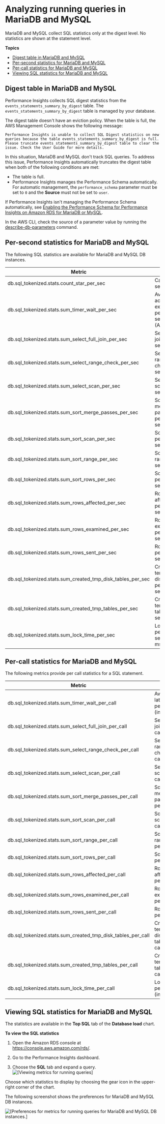 # Analyzing running queries in MariaDB and MySQL<a name="USER_PerfInsights.UsingDashboard.AnalyzeDBLoad.AdditionalMetrics.MySQL"></a>

MariaDB and MySQL collect SQL statistics only at the digest level\. No statistics are shown at the statement level\.

**Topics**
+ [Digest table in MariaDB and MySQL](#USER_PerfInsights.UsingDashboard.AnalyzeDBLoad.AdditionalMetrics.MySQL.truncation)
+ [Per\-second statistics for MariaDB and MySQL](#USER_PerfInsights.UsingDashboard.AnalyzeDBLoad.AdditionalMetrics.MySQL.per-second)
+ [Per\-call statistics for MariaDB and MySQL](#USER_PerfInsights.UsingDashboard.AnalyzeDBLoad.AdditionalMetrics.MySQL.truncation.per-call)
+ [Viewing SQL statistics for MariaDB and MySQL](#USER_PerfInsights.UsingDashboard.AnalyzeDBLoad.AdditionalMetrics.AnalyzingSQLLevelMariaDBMySQL)

## Digest table in MariaDB and MySQL<a name="USER_PerfInsights.UsingDashboard.AnalyzeDBLoad.AdditionalMetrics.MySQL.truncation"></a>

Performance Insights collects SQL digest statistics from the `events_statements_summary_by_digest` table\. The `events_statements_summary_by_digest` table is managed by your database\. 

The digest table doesn't have an eviction policy\. When the table is full, the AWS Management Console shows the following message:

```
Performance Insights is unable to collect SQL Digest statistics on new queries because the table events_statements_summary_by_digest is full. 
Please truncate events_statements_summary_by_digest table to clear the issue. Check the User Guide for more details.
```

In this situation, MariaDB and MySQL don't track SQL queries\. To address this issue, Performance Insights automatically truncates the digest table when both of the following conditions are met:
+ The table is full\.
+ Performance Insights manages the Performance Schema automatically\. For automatic management, the `performance_schema` parameter must be set to `0` and the **Source** must not be set to `user`\.

If Performance Insights isn't managing the Performance Schema automatically, see [Enabling the Performance Schema for Performance Insights on Amazon RDS for MariaDB or MySQL](USER_PerfInsights.EnableMySQL.md)\.

In the AWS CLI, check the source of a parameter value by running the [describe\-db\-parameters](https://docs.aws.amazon.com/cli/latest/reference/rds/describe-db-parameters.html) command\.

## Per\-second statistics for MariaDB and MySQL<a name="USER_PerfInsights.UsingDashboard.AnalyzeDBLoad.AdditionalMetrics.MySQL.per-second"></a>

The following SQL statistics are available for MariaDB and MySQL DB instances\.


| Metric | Unit | 
| --- | --- | 
| db\.sql\_tokenized\.stats\.count\_star\_per\_sec | Calls per second | 
| db\.sql\_tokenized\.stats\.sum\_timer\_wait\_per\_sec | Average active executions per second \(AAE\) | 
| db\.sql\_tokenized\.stats\.sum\_select\_full\_join\_per\_sec | Select full join per second | 
| db\.sql\_tokenized\.stats\.sum\_select\_range\_check\_per\_sec | Select range check per second | 
| db\.sql\_tokenized\.stats\.sum\_select\_scan\_per\_sec | Select scan per second | 
| db\.sql\_tokenized\.stats\.sum\_sort\_merge\_passes\_per\_sec | Sort merge passes per second | 
| db\.sql\_tokenized\.stats\.sum\_sort\_scan\_per\_sec | Sort scans per second | 
| db\.sql\_tokenized\.stats\.sum\_sort\_range\_per\_sec | Sort ranges per second | 
| db\.sql\_tokenized\.stats\.sum\_sort\_rows\_per\_sec | Sort rows per second | 
| db\.sql\_tokenized\.stats\.sum\_rows\_affected\_per\_sec | Rows affected per second | 
| db\.sql\_tokenized\.stats\.sum\_rows\_examined\_per\_sec | Rows examined per second | 
| db\.sql\_tokenized\.stats\.sum\_rows\_sent\_per\_sec | Rows sent per second | 
| db\.sql\_tokenized\.stats\.sum\_created\_tmp\_disk\_tables\_per\_sec | Created temporary disk tables per second | 
| db\.sql\_tokenized\.stats\.sum\_created\_tmp\_tables\_per\_sec | Created temporary tables per second | 
| db\.sql\_tokenized\.stats\.sum\_lock\_time\_per\_sec | Lock time per second \(in ms\) | 

## Per\-call statistics for MariaDB and MySQL<a name="USER_PerfInsights.UsingDashboard.AnalyzeDBLoad.AdditionalMetrics.MySQL.truncation.per-call"></a>

The following metrics provide per call statistics for a SQL statement\.


| Metric | Unit | 
| --- | --- | 
| db\.sql\_tokenized\.stats\.sum\_timer\_wait\_per\_call | Average latency per call \(in ms\)  | 
| db\.sql\_tokenized\.stats\.sum\_select\_full\_join\_per\_call | Select full joins per call | 
| db\.sql\_tokenized\.stats\.sum\_select\_range\_check\_per\_call | Select range check per call | 
| db\.sql\_tokenized\.stats\.sum\_select\_scan\_per\_call | Select scans per call | 
| db\.sql\_tokenized\.stats\.sum\_sort\_merge\_passes\_per\_call | Sort merge passes per call | 
| db\.sql\_tokenized\.stats\.sum\_sort\_scan\_per\_call | Sort scans per call | 
| db\.sql\_tokenized\.stats\.sum\_sort\_range\_per\_call | Sort ranges per call | 
| db\.sql\_tokenized\.stats\.sum\_sort\_rows\_per\_call | Sort rows per call | 
| db\.sql\_tokenized\.stats\.sum\_rows\_affected\_per\_call | Rows affected per call | 
| db\.sql\_tokenized\.stats\.sum\_rows\_examined\_per\_call | Rows examined per call | 
| db\.sql\_tokenized\.stats\.sum\_rows\_sent\_per\_call | Rows sent per call | 
| db\.sql\_tokenized\.stats\.sum\_created\_tmp\_disk\_tables\_per\_call | Created temporary disk tables per call | 
| db\.sql\_tokenized\.stats\.sum\_created\_tmp\_tables\_per\_call | Created temporary tables per call | 
| db\.sql\_tokenized\.stats\.sum\_lock\_time\_per\_call | Lock time per call \(in ms\) | 

## Viewing SQL statistics for MariaDB and MySQL<a name="USER_PerfInsights.UsingDashboard.AnalyzeDBLoad.AdditionalMetrics.AnalyzingSQLLevelMariaDBMySQL"></a>

The statistics are available in the **Top SQL** tab of the **Database load** chart\.

**To view the SQL statistics**

1. Open the Amazon RDS console at [https://console\.aws\.amazon\.com/rds/](https://console.aws.amazon.com/rds/)\.

1. Go to the Performance Insights dashboard\.

1. Choose the **SQL** tab and expand a query\.  
![\[Viewing metrics for running queries\]](http://docs.aws.amazon.com/AmazonRDS/latest/UserGuide/images/perf_insights_per_sql_digest.png)

Choose which statistics to display by choosing the gear icon in the upper\-right corner of the chart\.

The following screenshot shows the preferences for MariaDB and MySQL DB instances\.

![\[Preferences for metrics for running queries for MariaDB and MySQL DB instances.\]](http://docs.aws.amazon.com/AmazonRDS/latest/UserGuide/images/perf_insights_per_sql_pref_ams.png)